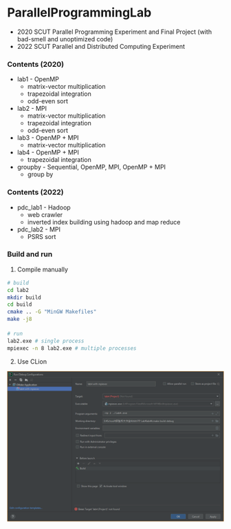 # ParallelProgrammingLab

+ 2020 SCUT Parallel Programming Experiment and Final Project (with bad-smell and unoptimized code)
+ 2022 SCUT Parallel and Distributed Computing Experiment

### Contents (2020)

+ lab1 - OpenMP
    + matrix-vector multiplication
    + trapezoidal integration
    + odd-even sort
+ lab2 - MPI
    + matrix-vector multiplication
    + trapezoidal integration
    + odd-even sort
+ lab3 - OpenMP + MPI
    + matrix-vector multiplication
+ lab4 - OpenMP + MPI
    + trapezoidal integration
+ groupby - Sequential, OpenMP, MPI, OpenMP + MPI
    + group by

### Contents (2022)

+ pdc_lab1 - Hadoop
    + web crawler
    + inverted index building using hadoop and map reduce
+ pdc_lab2 - MPI
    + PSRS sort

### Build and run

1. Compile manually

```bash
# build
cd lab2
mkdir build
cd build
cmake .. -G "MinGW Makefiles"
make -j8

# run
lab2.exe # single process
mpiexec -n 8 lab2.exe # multiple processes
```

2. Use CLion

![clion_configuration.png](./lab4/clion_configuration.png)

